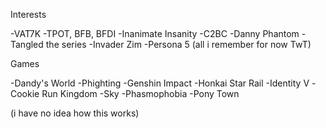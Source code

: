 Interests

 -VAT7K
 -TPOT, BFB, BFDI
 -Inanimate Insanity
 -C2BC
 -Danny Phantom
 -Tangled the series
 -Invader Zim
 -Persona 5
 (all i remember for now TwT)

 Games

 -Dandy's World
 -Phighting
 -Genshin Impact
 -Honkai Star Rail
 -Identity V
 -Cookie Run Kingdom
 -Sky
 -Phasmophobia
 -Pony Town

 (i have no idea how this works)
